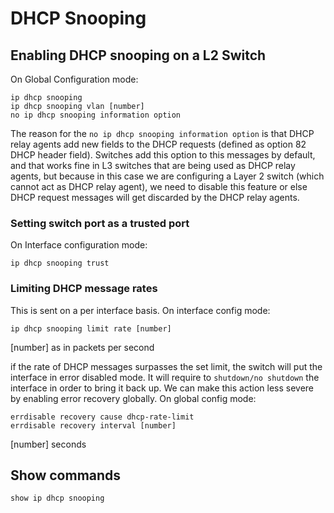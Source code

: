 # DHCP Snooping

## Enabling DHCP snooping on a L2 Switch
On Global Configuration mode:
```
ip dhcp snooping
ip dhcp snooping vlan [number]
no ip dhcp snooping information option
```

The reason for the `no ip dhcp snooping information option` is that DHCP relay agents add new fields to the DHCP requests (defined as option 82 DHCP header field). Switches add this option to this messages by default, and that works fine in L3 switches that are being used as DHCP relay agents, but because in this case we are configuring a Layer 2 switch (which cannot act as DHCP relay agent), we need to disable this feature or else DHCP request messages will get discarded by the DHCP relay agents.

### Setting switch port as a trusted port
On Interface configuration mode:
```
ip dhcp snooping trust
```

### Limiting DHCP message rates
This is sent on a per interface basis. On interface config mode:
```
ip dhcp snooping limit rate [number]
```
\[number] as in packets per second

if the rate of DHCP messages surpasses the set limit, the switch will put the interface in error disabled mode. It will require to `shutdown/no shutdown` the interface in order to bring it back up. We can make this action less severe by enabling error recovery globally.
On global config mode:
```
errdisable recovery cause dhcp-rate-limit
errdisable recovery interval [number]
```
\[number] seconds

## Show commands
```
show ip dhcp snooping
```